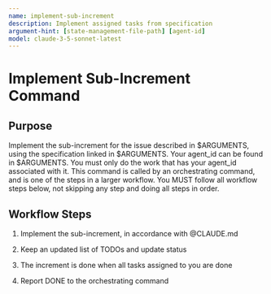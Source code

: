 ```yaml
---
name: implement-sub-increment
description: Implement assigned tasks from specification
argument-hint: [state-management-file-path] [agent-id]
model: claude-3-5-sonnet-latest
---
```


# Implement Sub-Increment Command

## Purpose

Implement the sub-increment for the issue described in $ARGUMENTS, using the specification linked in $ARGUMENTS.
Your agent_id can be found in $ARGUMENTS.
You must only do the work that has your agent_id associated with it. 
This command is called by an orchestrating command, and is one of the steps in a larger workflow.
You MUST follow all workflow steps below, not skipping any step and doing all steps in order.

## Workflow Steps

1. Implement the sub-increment, in accordance with @CLAUDE.md

2. Keep an updated list of TODOs and update status

3. The increment is done when all tasks assigned to you are done

4. Report DONE to the orchestrating command
